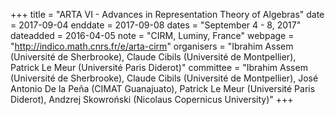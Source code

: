 +++
title = "ARTA VI - Advances in Representation Theory of Algebras"
date = 2017-09-04
enddate = 2017-09-08
dates = "September 4 - 8, 2017"
dateadded = 2016-04-05
note = "CIRM, Luminy, France"
webpage = "http://indico.math.cnrs.fr/e/arta-cirm"
organisers = "Ibrahim Assem (Université de Sherbrooke), Claude Cibils (Université de Montpellier), Patrick Le Meur (Université Paris Diderot)"
committee = "Ibrahim Assem (Université de Sherbrooke), Claude Cibils (Université de Montpellier), José Antonio De la Peña (CIMAT Guanajuato), Patrick Le Meur (Université Paris Diderot), Andzrej Skowro&#324;ski (Nicolaus Copernicus University)"
+++
